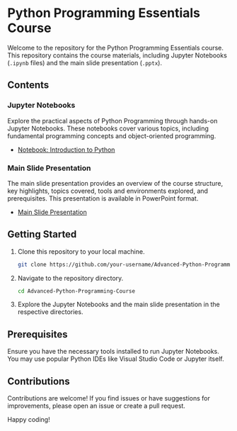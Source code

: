 # Python Programming Essentials Course

Welcome to the repository for the Python Programming Essentials course. This repository contains the course materials, including Jupyter Notebooks (`.ipynb` files) and the main slide presentation (`.pptx`).

## Contents

### Jupyter Notebooks

Explore the practical aspects of Python Programming through hands-on Jupyter Notebooks. These notebooks cover various topics, including fundamental programming concepts and object-oriented programming.

- [Notebook: Introduction to Python](./Notebooks/Python-Programming-Starter.ipynb)

### Main Slide Presentation

The main slide presentation provides an overview of the course structure, key highlights, topics covered, tools and environments explored, and prerequisites. This presentation is available in PowerPoint format.

- [Main Slide Presentation](./Slides/Python-Programming-Essentials-Slides.pptx)

## Getting Started

1. Clone this repository to your local machine.

   ```bash
   git clone https://github.com/your-username/Advanced-Python-Programming-Course.git
   ```

2. Navigate to the repository directory.

   ```bash
   cd Advanced-Python-Programming-Course
   ```

3. Explore the Jupyter Notebooks and the main slide presentation in the respective directories.

## Prerequisites

Ensure you have the necessary tools installed to run Jupyter Notebooks. You may use popular Python IDEs like Visual Studio Code or Jupyter itself.

## Contributions

Contributions are welcome! If you find issues or have suggestions for improvements, please open an issue or create a pull request.

Happy coding!
